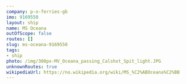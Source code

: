 ```yaml
---
company: p-o-ferries-gb
imo: 9169550
layout: ship
name: MS Oceana
outOfScope: false
routes: []
slug: ms-oceana-9169550
tags:
- ship
photo: /img/300px-MV_Oceana_passing_Calshot_Spit_light.JPG
unknownRoutes: true
wikipediaUrl: https://no.wikipedia.org/wiki/MS_%C2%ABOceana%C2%BB
---
```

